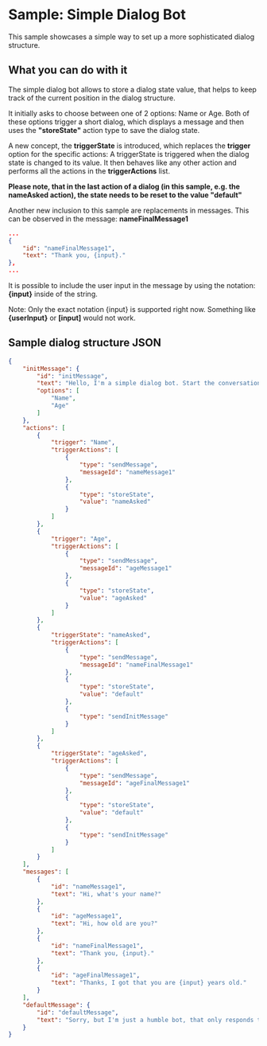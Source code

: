 # Sample: Simple Dialog Bot

This sample showcases a simple way to set up a more sophisticated dialog structure.

## What you can do with it

The simple dialog bot allows to store a dialog state value, that helps to keep track of the current position in the dialog structure. 

It initially asks to choose between one of 2 options: Name or Age. Both of these options trigger a short dialog, which displays a message and then uses the **"storeState"** action type to save the dialog state.

A new concept, the **triggerState** is introduced, which replaces the **trigger** option for the specific actions: A triggerState is triggered when the dialog state is changed to its value. It then behaves like any other action and performs all the actions in the **triggerActions** list. 

**Please note, that in the last action of a dialog (in this sample, e.g. the nameAsked action), the state needs to be reset to the value "default"**

Another new inclusion to this sample are replacements in messages. This can be observed in the message: **nameFinalMessage1**

```json
...
{
    "id": "nameFinalMessage1",
    "text": "Thank you, {input}."
},
...
```

It is possible to include the user input in the message by using the notation: **{input}** inside of the string. 

Note: Only the exact notation {input} is supported right now. Something like **{userInput}** or **[input]** would not work.


## Sample dialog structure JSON

```json
{
    "initMessage": {
        "id": "initMessage",
        "text": "Hello, I'm a simple dialog bot. Start the conversation by choosing one of the options.",
        "options": [
            "Name",
            "Age"
        ]
    },
    "actions": [
        {
            "trigger": "Name",
            "triggerActions": [
                {
                    "type": "sendMessage",
                    "messageId": "nameMessage1"
                },
                {
                    "type": "storeState",
                    "value": "nameAsked"
                }
            ]
        },
        {
            "trigger": "Age",
            "triggerActions": [
                {
                    "type": "sendMessage",
                    "messageId": "ageMessage1"
                },
                {
                    "type": "storeState",
                    "value": "ageAsked"
                }
            ]
        },
        {
            "triggerState": "nameAsked",
            "triggerActions": [
                {
                    "type": "sendMessage",
                    "messageId": "nameFinalMessage1"
                },
                {
                    "type": "storeState",
                    "value": "default"
                },
                {
                    "type": "sendInitMessage"
                }
            ]
        },
        {
            "triggerState": "ageAsked",
            "triggerActions": [
                {
                    "type": "sendMessage",
                    "messageId": "ageFinalMessage1"
                },
                {
                    "type": "storeState",
                    "value": "default"
                },
                {
                    "type": "sendInitMessage"
                }
            ]
        }
    ],
    "messages": [
        {
            "id": "nameMessage1",
            "text": "Hi, what's your name?"
        },
        {
            "id": "ageMessage1",
            "text": "Hi, how old are you?"
        },
        {
            "id": "nameFinalMessage1",
            "text": "Thank you, {input}."
        },
        {
            "id": "ageFinalMessage1",
            "text": "Thanks, I got that you are {input} years old."
        }
    ],
    "defaultMessage": {
        "id": "defaultMessage",
        "text": "Sorry, but I'm just a humble bot, that only responds to the given options."
    }
}
```